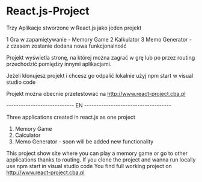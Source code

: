 # React.js-Project
Trzy Aplikacje stworzone w React.js jako jeden projekt

1 Gra w zapamiętywanie - Memory Game 
2 Kalkulator 
3 Memo Generator - z czasem zostanie dodana nowa funkcjonalność

Projekt wyświetla stronę, na której można zagrać w grę lub po przez routing przechodzić pomiędzy innymi aplikacjami.

Jeżeli klonujesz projekt i chcesz go odpalić lokalnie użyj npm start w visual studio code

Projekt można obecnie przetestować na http://www.react-project.cba.pl


---------------------------- EN  ------------------------------------

Three applications created in react.js as one project

1. Memory Game
2. Calculator 
3. Memo Generator - soon will be added new functionality

This project show site where you can play a memory game or go to other applications thanks to routing.
If you clone the project and wanna run locally use npm start in visual studio code
You find full working project on http://www.react-project.cba.pl


